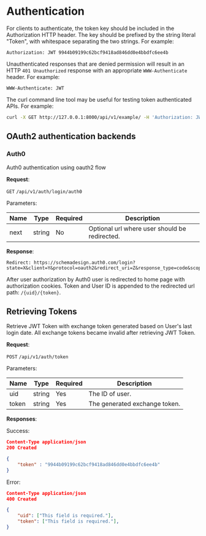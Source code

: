 # Authentication
For clients to authenticate, the token key should be included in the Authorization HTTP header. The key should be prefixed by the string literal "Token", with whitespace separating the two strings. For example:

```
Authorization: JWT 9944b09199c62bcf9418ad846dd0e4bbdfc6ee4b
```

Unauthenticated responses that are denied permission will result in an HTTP `401 Unauthorized` response with an appropriate `WWW-Authenticate` header. For example:

```
WWW-Authenticate: JWT
```

The curl command line tool may be useful for testing token authenticated APIs. For example:

```bash
curl -X GET http://127.0.0.1:8000/api/v1/example/ -H 'Authorization: JWT 9944b09199c62bcf9418ad846dd0e4bbdfc6ee4b'
```


## OAuth2 authentication backends

### Auth0
Auth0 authentication using oauth2 flow

**Request**:

`GET` `/api/v1/auth/login/auth0`

Parameters:

Name       | Type   | Required | Description
-----------|--------|----------|------------
next   | string | No      | Optional url where user should be redirected.


**Response**:
```http request
Redirect: https://schemadesign.auth0.com/login?state=X&client=Y&protocol=oauth2&redirect_uri=Z&response_type=code&scope=openid%20profile%20email
```

After user authorization by Auth0 user is redirected to home page with authorization cookies.
Token and User ID is appended to the redirected url path: `/{uid}/{token}`.


## Retrieving Tokens
Retrieve JWT Token with exchange token generated based on User's last login date.
All exchange tokens became invalid after retrieving JWT Token.

**Request**:

`POST` `/api/v1/auth/token`

Parameters:

Name       | Type   | Required | Description
-----------|--------|----------|------------
uid   | string | Yes      | The ID of user.
token   | string | Yes      | The generated exchange token.

**Responses**:

Success:
```json
Content-Type application/json
200 Created

{ 
    "token" : "9944b09199c62bcf9418ad846dd0e4bbdfc6ee4b" 
}
```

Error:

```json
Content-Type application/json
400 Created

{
    "uid": ["This field is required."],
    "token": ["This field is required."],
}
```
